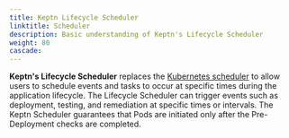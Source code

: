 ```yaml
---
title: Keptn Lifecycle Scheduler
linktitle: Scheduler
description: Basic understanding of Keptn's Lifecycle Scheduler
weight: 80
cascade:
---
```


**Keptn's Lifecycle Scheduler** replaces the
[Kubernetes scheduler](https://kubernetes.io/docs/concepts/scheduling-eviction/kube-scheduler/)
to allow users to schedule events and tasks to occur
at specific times during the application lifecycle.
The Lifecycle Scheduler can trigger events such as
deployment, testing, and remediation at specific times or intervals.
The Keptn Scheduler guarantees that Pods are initiated only after
the Pre-Deployment checks are completed.
